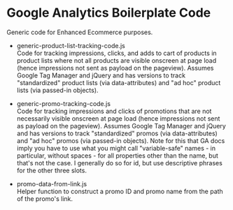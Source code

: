 # Google Analytics Boilerplate Code

Generic code for Enhanced Ecommerce purposes.

* generic-product-list-tracking-code.js <br />
Code for tracking impressions, clicks, and adds to cart of products in product lists where not all products are visible onscreen at page load (hence impressions not sent as payload on the pageview). Assumes Google Tag Manager and jQuery and has versions to track "standardized" product lists (via data-attributes) and "ad hoc" product lists (via passed-in objects).

* generic-promo-tracking-code.js <br />
Code for tracking impressions and clicks of promotions that are not necessarily visible onscreen at page load (hence impressions not sent as payload on the pageview). Assumes Google Tag Manager and jQuery and has versions to track "standardized" promos (via data-attributes) and "ad hoc" promos (via passed-in objects). Note for this that GA docs imply you have to use what you might call "variable-safe" names - in particular, without spaces - for all properties other than the name, but that's not the case. I generally do so for id, but use descriptive phrases for the other three slots.

* promo-data-from-link.js <br />
Helper function to construct a promo ID and promo name from the path of the promo's link.
